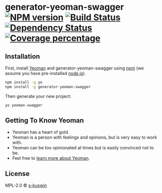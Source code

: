 # generator-yeoman-swagger [![NPM version][npm-image]][npm-url] [![Build Status][travis-image]][travis-url] [![Dependency Status][daviddm-image]][daviddm-url] [![Coverage percentage][coveralls-image]][coveralls-url]
> 

## Installation

First, install [Yeoman](http://yeoman.io) and generator-yeoman-swagger using [npm](https://www.npmjs.com/) (we assume you have pre-installed [node.js](https://nodejs.org/)).

```bash
npm install -g yo
npm install -g generator-yeoman-swagger
```

Then generate your new project:

```bash
yo yeoman-swagger
```

## Getting To Know Yeoman

 * Yeoman has a heart of gold.
 * Yeoman is a person with feelings and opinions, but is very easy to work with.
 * Yeoman can be too opinionated at times but is easily convinced not to be.
 * Feel free to [learn more about Yeoman](http://yeoman.io/).

## License

MPL-2.0 © [s-kuswin]()


[npm-image]: https://badge.fury.io/js/generator-yeoman-swagger.svg
[npm-url]: https://npmjs.org/package/generator-yeoman-swagger
[travis-image]: https://travis-ci.com/s-kuswin/generator-yeoman-swagger.svg?branch=master
[travis-url]: https://travis-ci.com/s-kuswin/generator-yeoman-swagger
[daviddm-image]: https://david-dm.org/s-kuswin/generator-yeoman-swagger.svg?theme=shields.io
[daviddm-url]: https://david-dm.org/s-kuswin/generator-yeoman-swagger
[coveralls-image]: https://coveralls.io/repos/s-kuswin/generator-yeoman-swagger/badge.svg
[coveralls-url]: https://coveralls.io/r/s-kuswin/generator-yeoman-swagger
